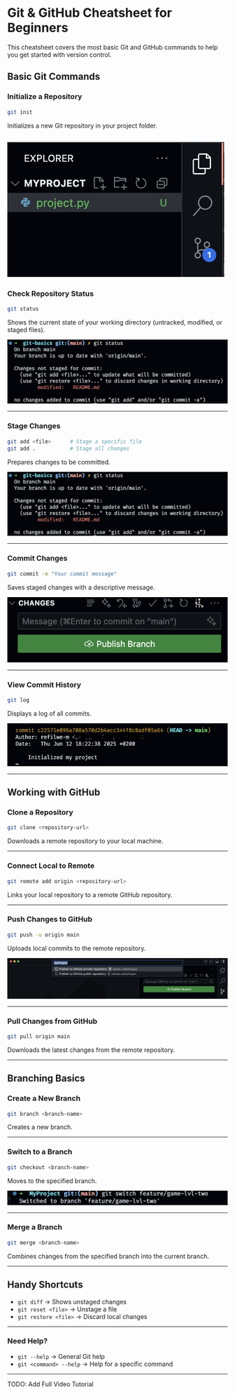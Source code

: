# Git & GitHub Cheatsheet for Beginners  

This cheatsheet covers the most basic Git and GitHub commands to help you get started with version control.  

## **Basic Git Commands**  

### **Initialize a Repository**  

```bash
git init  
```

Initializes a new Git repository in your project folder.  

![VS Code source tree](./assets/initial.png)
---  

### **Check Repository Status**  

```bash
git status  
```

Shows the current state of your working directory (untracked, modified, or staged files).  

![`git status` terminal output](./assets/status.png)

---  

### **Stage Changes**  

```bash
git add <file>      # Stage a specific file  
git add .           # Stage all changes  
```

Prepares changes to be committed.  

![VS Code Source Tree after `git add .`](./assets/status.png)  

---  

### **Commit Changes**  

```bash
git commit -m "Your commit message"  
```

Saves staged changes with a descriptive message.  

![VS Code Source Tree after commit](./assets/commit.png)

---  

### **View Commit History**  

```bash
git log  
```

Displays a log of all commits.  

![Insert Screenshot: VS Code Source Tree with `git log` output](./assets/log.png)  

---  

## **Working with GitHub**  

### **Clone a Repository**  

```bash
git clone <repository-url>  
```

Downloads a remote repository to your local machine.

---  

### **Connect Local to Remote**  

```bash
git remote add origin <repository-url>  
```

Links your local repository to a remote GitHub repository.  

---  

### **Push Changes to GitHub**  

```bash
git push -u origin main  
```

Uploads local commits to the remote repository.  

![VS Code Source Tree `git push` (publishes your project to github)](./assets/push-origin.png)  

---  

### **Pull Changes from GitHub**  

```bash
git pull origin main  
```

Downloads the latest changes from the remote repository.  

---  

## **Branching Basics**  

### **Create a New Branch**  

```bash
git branch <branch-name>  
```

Creates a new branch.  

---  

### **Switch to a Branch**  

```bash
git checkout <branch-name>  
```

Moves to the specified branch.  

![VS Code Source Tree showing branch switch](./assets/switch-branch.png)  

---  

### **Merge a Branch**  

```bash
git merge <branch-name>  
```

Combines changes from the specified branch into the current branch.  

---  

## **Handy Shortcuts**  

- `git diff` → Shows unstaged changes  
- `git reset <file>` → Unstage a file  
- `git restore <file>` → Discard local changes  

---  

### **Need Help?**  

- `git --help` → General Git help  
- `git <command> --help` → Help for a specific command  

---  

TODO: Add Full Video Tutorial
